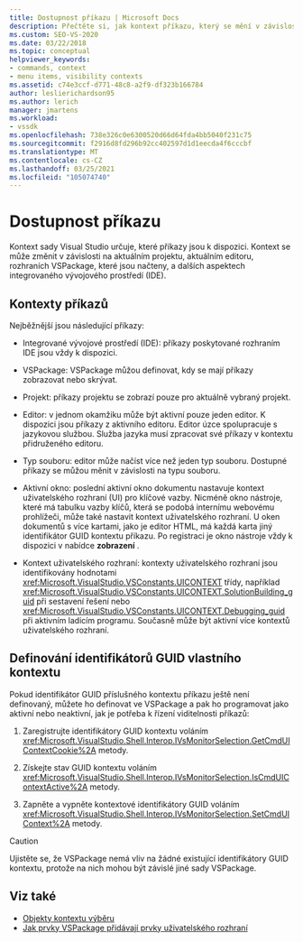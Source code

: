 ```yaml
---
title: Dostupnost příkazu | Microsoft Docs
description: Přečtěte si, jak kontext příkazu, který se mění v závislosti na aktuálním projektu, aktuálním editoru a dalších faktorech, určuje, které příkazy jsou k dispozici v aplikaci Visual Studio.
ms.custom: SEO-VS-2020
ms.date: 03/22/2018
ms.topic: conceptual
helpviewer_keywords:
- commands, context
- menu items, visibility contexts
ms.assetid: c74e3ccf-d771-48c8-a2f9-df323b166784
author: leslierichardson95
ms.author: lerich
manager: jmartens
ms.workload:
- vssdk
ms.openlocfilehash: 738e326c0e6300520d66d64fda4bb5040f231c75
ms.sourcegitcommit: f2916d8fd296b92cc402597d1d1eecda4f6cccbf
ms.translationtype: MT
ms.contentlocale: cs-CZ
ms.lasthandoff: 03/25/2021
ms.locfileid: "105074740"
---
```

# <a name="command-availability"></a>Dostupnost příkazu

Kontext sady Visual Studio určuje, které příkazy jsou k dispozici. Kontext se může změnit v závislosti na aktuálním projektu, aktuálním editoru, rozhraních VSPackage, které jsou načteny, a dalších aspektech integrovaného vývojového prostředí (IDE).

## <a name="command-contexts"></a>Kontexty příkazů

Nejběžnější jsou následující příkazy:

- Integrované vývojové prostředí (IDE): příkazy poskytované rozhraním IDE jsou vždy k dispozici.

- VSPackage: VSPackage můžou definovat, kdy se mají příkazy zobrazovat nebo skrývat.

- Projekt: příkazy projektu se zobrazí pouze pro aktuálně vybraný projekt.

- Editor: v jednom okamžiku může být aktivní pouze jeden editor. K dispozici jsou příkazy z aktivního editoru. Editor úzce spolupracuje s jazykovou službou. Služba jazyka musí zpracovat své příkazy v kontextu přidruženého editoru.

- Typ souboru: editor může načíst více než jeden typ souboru. Dostupné příkazy se můžou měnit v závislosti na typu souboru.

- Aktivní okno: poslední aktivní okno dokumentu nastavuje kontext uživatelského rozhraní (UI) pro klíčové vazby. Nicméně okno nástroje, které má tabulku vazby klíčů, která se podobá internímu webovému prohlížeči, může také nastavit kontext uživatelského rozhraní. U oken dokumentů s více kartami, jako je editor HTML, má každá karta jiný identifikátor GUID kontextu příkazu. Po registraci je okno nástroje vždy k dispozici v nabídce **zobrazení** .

- Kontext uživatelského rozhraní: kontexty uživatelského rozhraní jsou identifikovány hodnotami <xref:Microsoft.VisualStudio.VSConstants.UICONTEXT> třídy, například <xref:Microsoft.VisualStudio.VSConstants.UICONTEXT.SolutionBuilding_guid> při sestavení řešení nebo <xref:Microsoft.VisualStudio.VSConstants.UICONTEXT.Debugging_guid> při aktivním ladicím programu. Současně může být aktivní více kontextů uživatelského rozhraní.

## <a name="define-custom-context-guids"></a>Definování identifikátorů GUID vlastního kontextu

Pokud identifikátor GUID příslušného kontextu příkazu ještě není definovaný, můžete ho definovat ve VSPackage a pak ho programovat jako aktivní nebo neaktivní, jak je potřeba k řízení viditelnosti příkazů:

1. Zaregistrujte identifikátory GUID kontextu voláním <xref:Microsoft.VisualStudio.Shell.Interop.IVsMonitorSelection.GetCmdUIContextCookie%2A> metody.

2. Získejte stav GUID kontextu voláním <xref:Microsoft.VisualStudio.Shell.Interop.IVsMonitorSelection.IsCmdUIContextActive%2A> metody.

3. Zapněte a vypněte kontextové identifikátory GUID voláním <xref:Microsoft.VisualStudio.Shell.Interop.IVsMonitorSelection.SetCmdUIContext%2A> metody.

> [!CAUTION]
> Ujistěte se, že VSPackage nemá vliv na žádné existující identifikátory GUID kontextu, protože na nich mohou být závislé jiné sady VSPackage.

## <a name="see-also"></a>Viz také

- [Objekty kontextu výběru](../../extensibility/internals/selection-context-objects.md)
- [Jak prvky VSPackage přidávají prvky uživatelského rozhraní](../../extensibility/internals/how-vspackages-add-user-interface-elements.md)
